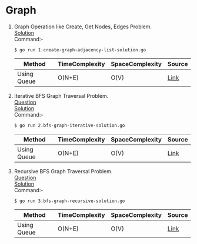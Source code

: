 # Graph
1. Graph Operation like Create, Get Nodes, Edges Problem.
   <br /> [Solution](/15.%20Graph/1.create-graph-adjacency-list-solution.go)
   <br /> Command:-
   ```shell
   $ go run 1.create-graph-adjacency-list-solution.go
   ```

   | Method | TimeComplexity | SpaceComplexity | Source |
   |---|---|---|---|
   | Using Queue | O(N+E) | O(V) | [Link](/15.%20Graph/1.create-graph-adjacency-list-solution.go) |
   
2. Iterative BFS Graph Traversal Problem.
   <br /> [Question](/15.%20Graph/docs/2.bfs-graph-iterative-question.jpg)
   <br /> [Solution](/15.%20Graph/2.bfs-graph-iterative-solution.go)
   <br /> Command:-
   ```shell
   $ go run 2.bfs-graph-iterative-solution.go
   ```

   | Method | TimeComplexity | SpaceComplexity | Source |
   |---|---|---|---|
   | Using Queue | O(N+E) | O(V) | [Link](/15.%20Graph/2.bfs-graph-iterative-solution.go) |  

3. Recursive BFS Graph Traversal Problem.
   <br /> [Question](/15.%20Graph/docs/3.bfs-graph-recursive-question.jpg)
   <br /> [Solution](/15.%20Graph/3.bfs-graph-recursive-solution.go)
   <br /> Command:-
   ```shell
   $ go run 3.bfs-graph-recursive-solution.go
   ```

   | Method | TimeComplexity | SpaceComplexity | Source |
   |---|---|---|---|
   | Using Queue | O(N+E) | O(V) | [Link](/15.%20Graph/3.bfs-graph-recursive-solution.go) |  